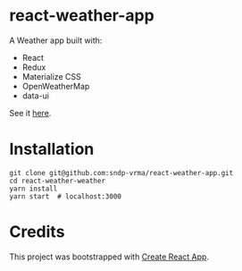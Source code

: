 # react-weather-app


A Weather app built with:

- React
- Redux
- Materialize CSS
- OpenWeatherMap
- data-ui

See it [here](https://github.com/sndp-vrma/react-weather-app).

# Installation

```
git clone git@github.com:sndp-vrma/react-weather-app.git
cd react-weather-weather
yarn install
yarn start  # localhost:3000
```

# Credits

This project was bootstrapped with [Create React App](https://github.com/facebookincubator/create-react-app).
